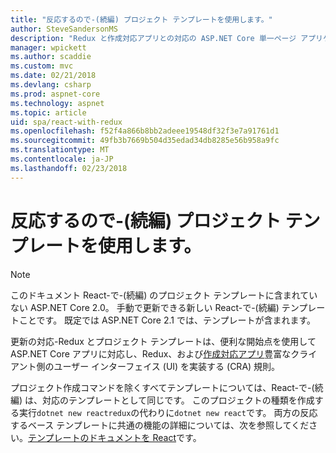 ```yaml
---
title: "反応するので-(続編) プロジェクト テンプレートを使用します。"
author: SteveSandersonMS
description: "Redux と作成対応アプリとの対応の ASP.NET Core 単一ページ アプリケーション (SPA) プロジェクト テンプレートを使って開始する方法を説明します。"
manager: wpickett
ms.author: scaddie
ms.custom: mvc
ms.date: 02/21/2018
ms.devlang: csharp
ms.prod: aspnet-core
ms.technology: aspnet
ms.topic: article
uid: spa/react-with-redux
ms.openlocfilehash: f52f4a866b8bb2adeee19548df32f3e7a91761d1
ms.sourcegitcommit: 49fb3b7669b504d35edad34db8285e56b958a9fc
ms.translationtype: MT
ms.contentlocale: ja-JP
ms.lasthandoff: 02/23/2018
---
```

# <a name="use-the-react-with-redux-project-template"></a>反応するので-(続編) プロジェクト テンプレートを使用します。

> [!NOTE]
> このドキュメント React-で-(続編) のプロジェクト テンプレートに含まれていない ASP.NET Core 2.0。 手動で更新できる新しい React-で-(続編) テンプレートことです。 既定では ASP.NET Core 2.1 では、テンプレートが含まれます。

更新の対応-Redux とプロジェクト テンプレートは、便利な開始点を使用して ASP.NET Core アプリに対応し、Redux、および[作成対応アプリ](https://github.com/facebookincubator/create-react-app)豊富なクライアント側のユーザー インターフェイス (UI) を実装する (CRA) 規則。

プロジェクト作成コマンドを除くすべてテンプレートについては、React-で-(続編) は、対応のテンプレートとして同じです。 このプロジェクトの種類を作成する実行`dotnet new reactredux`の代わりに`dotnet new react`です。 両方の反応するベース テンプレートに共通の機能の詳細については、次を参照してください。[テンプレートのドキュメントを React](xref:spa/react)です。
